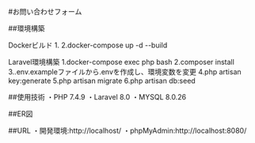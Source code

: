 #お問い合わせフォーム

##環境構築

Dockerビルド
1.
2.docker-compose up -d --build

Laravel環境構築
1.docker-compose exec php bash
2.composer install
3..env.exampleファイルから.envを作成し、環境変数を変更
4.php artisan key:generate
5.php artisan migrate
6.php artisan db:seed

##使用技術
・PHP 7.4.9
・Laravel 8.0
・MYSQL 8.0.26

##ER図

##URL
・開発環境:http://localhost/
・phpMyAdmin:http://localhost:8080/